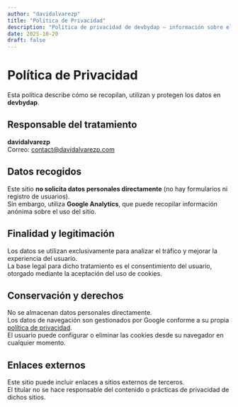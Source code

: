 ```yaml
---
author: "davidalvarezp"
title: "Política de Privacidad"
description: "Política de privacidad de devbydap — información sobre el uso de datos y cookies en el sitio web."
date: 2025-10-20
draft: false
---
```


# Política de Privacidad

Esta política describe cómo se recopilan, utilizan y protegen los datos en **devbydap**.

## Responsable del tratamiento

**davidalvarezp**  
Correo: contact@davidalvarezp.com

## Datos recogidos

Este sitio **no solicita datos personales directamente** (no hay formularios ni registro de usuarios).  
Sin embargo, utiliza **Google Analytics**, que puede recopilar información anónima sobre el uso del sitio.

## Finalidad y legitimación

Los datos se utilizan exclusivamente para analizar el tráfico y mejorar la experiencia del usuario.  
La base legal para dicho tratamiento es el consentimiento del usuario, otorgado mediante la aceptación del uso de cookies.

## Conservación y derechos

No se almacenan datos personales directamente.  
Los datos de navegación son gestionados por Google conforme a su propia [política de privacidad](https://policies.google.com/privacy).  
El usuario puede configurar o eliminar las cookies desde su navegador en cualquier momento.

## Enlaces externos

Este sitio puede incluir enlaces a sitios externos de terceros.  
El titular no se hace responsable del contenido o prácticas de privacidad de dichos sitios.
